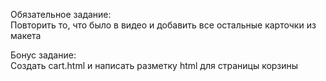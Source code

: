 Обязательное задание:  
Повторить то, что было в видео и добавить все остальные карточки из макета

Бонус задание:  
Создать cart.html и написать разметку html для страницы корзины

